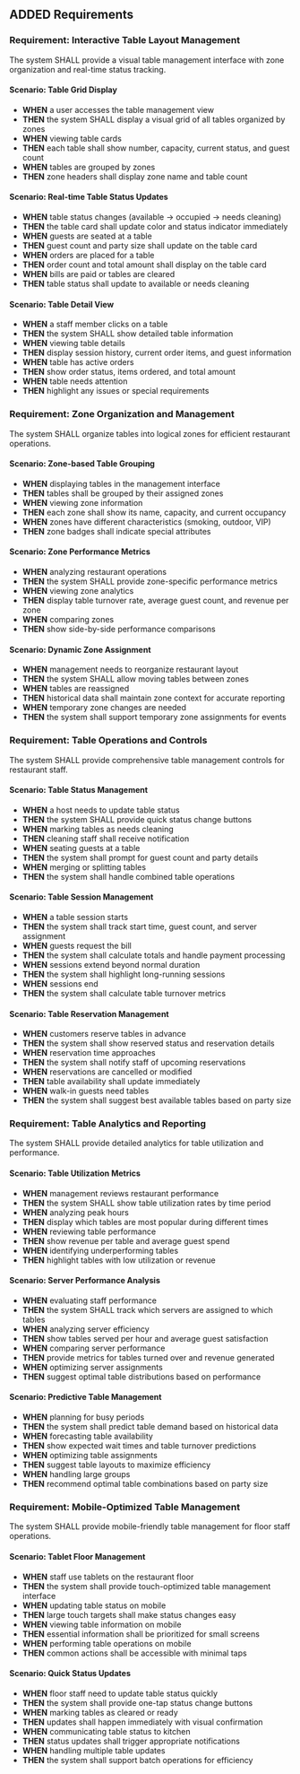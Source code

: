## ADDED Requirements

### Requirement: Interactive Table Layout Management
The system SHALL provide a visual table management interface with zone organization and real-time status tracking.

#### Scenario: Table Grid Display
- **WHEN** a user accesses the table management view
- **THEN** the system SHALL display a visual grid of all tables organized by zones
- **WHEN** viewing table cards
- **THEN** each table shall show number, capacity, current status, and guest count
- **WHEN** tables are grouped by zones
- **THEN** zone headers shall display zone name and table count

#### Scenario: Real-time Table Status Updates
- **WHEN** table status changes (available → occupied → needs cleaning)
- **THEN** the table card shall update color and status indicator immediately
- **WHEN** guests are seated at a table
- **THEN** guest count and party size shall update on the table card
- **WHEN** orders are placed for a table
- **THEN** order count and total amount shall display on the table card
- **WHEN** bills are paid or tables are cleared
- **THEN** table status shall update to available or needs cleaning

#### Scenario: Table Detail View
- **WHEN** a staff member clicks on a table
- **THEN** the system SHALL show detailed table information
- **WHEN** viewing table details
- **THEN** display session history, current order items, and guest information
- **WHEN** table has active orders
- **THEN** show order status, items ordered, and total amount
- **WHEN** table needs attention
- **THEN** highlight any issues or special requirements

### Requirement: Zone Organization and Management
The system SHALL organize tables into logical zones for efficient restaurant operations.

#### Scenario: Zone-based Table Grouping
- **WHEN** displaying tables in the management interface
- **THEN** tables shall be grouped by their assigned zones
- **WHEN** viewing zone information
- **THEN** each zone shall show its name, capacity, and current occupancy
- **WHEN** zones have different characteristics (smoking, outdoor, VIP)
- **THEN** zone badges shall indicate special attributes

#### Scenario: Zone Performance Metrics
- **WHEN** analyzing restaurant operations
- **THEN** the system SHALL provide zone-specific performance metrics
- **WHEN** viewing zone analytics
- **THEN** display table turnover rate, average guest count, and revenue per zone
- **WHEN** comparing zones
- **THEN** show side-by-side performance comparisons

#### Scenario: Dynamic Zone Assignment
- **WHEN** management needs to reorganize restaurant layout
- **THEN** the system SHALL allow moving tables between zones
- **WHEN** tables are reassigned
- **THEN** historical data shall maintain zone context for accurate reporting
- **WHEN** temporary zone changes are needed
- **THEN** the system shall support temporary zone assignments for events

### Requirement: Table Operations and Controls
The system SHALL provide comprehensive table management controls for restaurant staff.

#### Scenario: Table Status Management
- **WHEN** a host needs to update table status
- **THEN** the system SHALL provide quick status change buttons
- **WHEN** marking tables as needs cleaning
- **THEN** cleaning staff shall receive notification
- **WHEN** seating guests at a table
- **THEN** the system shall prompt for guest count and party details
- **WHEN** merging or splitting tables
- **THEN** the system shall handle combined table operations

#### Scenario: Table Session Management
- **WHEN** a table session starts
- **THEN** the system shall track start time, guest count, and server assignment
- **WHEN** guests request the bill
- **THEN** the system shall calculate totals and handle payment processing
- **WHEN** sessions extend beyond normal duration
- **THEN** the system shall highlight long-running sessions
- **WHEN** sessions end
- **THEN** the system shall calculate table turnover metrics

#### Scenario: Table Reservation Management
- **WHEN** customers reserve tables in advance
- **THEN** the system shall show reserved status and reservation details
- **WHEN** reservation time approaches
- **THEN** the system shall notify staff of upcoming reservations
- **WHEN** reservations are cancelled or modified
- **THEN** table availability shall update immediately
- **WHEN** walk-in guests need tables
- **THEN** the system shall suggest best available tables based on party size

### Requirement: Table Analytics and Reporting
The system SHALL provide detailed analytics for table utilization and performance.

#### Scenario: Table Utilization Metrics
- **WHEN** management reviews restaurant performance
- **THEN** the system SHALL show table utilization rates by time period
- **WHEN** analyzing peak hours
- **THEN** display which tables are most popular during different times
- **WHEN** reviewing table performance
- **THEN** show revenue per table and average guest spend
- **WHEN** identifying underperforming tables
- **THEN** highlight tables with low utilization or revenue

#### Scenario: Server Performance Analysis
- **WHEN** evaluating staff performance
- **THEN** the system SHALL track which servers are assigned to which tables
- **WHEN** analyzing server efficiency
- **THEN** show tables served per hour and average guest satisfaction
- **WHEN** comparing server performance
- **THEN** provide metrics for tables turned over and revenue generated
- **WHEN** optimizing server assignments
- **THEN** suggest optimal table distributions based on performance

#### Scenario: Predictive Table Management
- **WHEN** planning for busy periods
- **THEN** the system shall predict table demand based on historical data
- **WHEN** forecasting table availability
- **THEN** show expected wait times and table turnover predictions
- **WHEN** optimizing table assignments
- **THEN** suggest table layouts to maximize efficiency
- **WHEN** handling large groups
- **THEN** recommend optimal table combinations based on party size

### Requirement: Mobile-Optimized Table Management
The system SHALL provide mobile-friendly table management for floor staff operations.

#### Scenario: Tablet Floor Management
- **WHEN** staff use tablets on the restaurant floor
- **THEN** the system shall provide touch-optimized table management interface
- **WHEN** updating table status on mobile
- **THEN** large touch targets shall make status changes easy
- **WHEN** viewing table information on mobile
- **THEN** essential information shall be prioritized for small screens
- **WHEN** performing table operations on mobile
- **THEN** common actions shall be accessible with minimal taps

#### Scenario: Quick Status Updates
- **WHEN** floor staff need to update table status quickly
- **THEN** the system shall provide one-tap status change buttons
- **WHEN** marking tables as cleared or ready
- **THEN** updates shall happen immediately with visual confirmation
- **WHEN** communicating table status to kitchen
- **THEN** status updates shall trigger appropriate notifications
- **WHEN** handling multiple table updates
- **THEN** the system shall support batch operations for efficiency